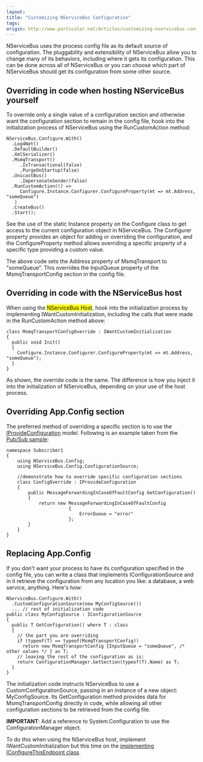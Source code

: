 ```yaml
---
layout:
title: "Customizing NServiceBus Configuration"
tags: 
origin: http://www.particular.net/Articles/customizing-nservicebus-configuration
---
```

NServiceBus uses the process config file as its default source of configuration. The pluggability and extensibility of NServiceBus allow you to change many of its behaviors, including where it gets its configuration. This can be done across all of NServiceBus or you can choose which part of NServiceBus should get its configuration from some other source.

Overriding in code when hosting NServiceBus yourself
----------------------------------------------------

To override only a single value of a configuration section and otherwise want the configuration section to remain in the config file, hook into the initialization process of NServiceBus using the RunCustomAction method:


    NServiceBus.Configure.With()
      .Log4Net()
      .DefaultBuilder()
      .XmlSerializer()
      .MsmqTransport()
         .IsTransactional(false)
         .PurgeOnStartup(false)
      .UnicastBus()
         .ImpersonateSender(false)
      .RunCustomAction(() => 
         Configure.Instance.Configurer.ConfigureProperty(mt => mt.Address, "someQueue")
       )
      .CreateBus()
      .Start();


See the use of the static Instance property on the Configure class to get access to the current configuration object in NServiceBus. The Configurer property provides an object for adding or overriding the configuration, and the ConfigureProperty method allows overriding a specific property of a specific type providing a custom value.

The above code sets the Address property of MsmqTransport to
"someQueue". This overrides the InputQueue property of the MsmqTransportConfig section in the config file.

Overriding in code with the NServiceBus host
--------------------------------------------

When using the <span style="background-color:Yellow;">NServiceBus Host</span>, hook into the initialization process by implementing IWantCustomInitialization, including the calls that were made in the RunCustomAction method above:


    class MsmqTransportConfigOverride : IWantCustomInitialization
    {
      public void Init()
      {
        Configure.Instance.Configurer.ConfigureProperty(mt => mt.Address, "someQueue");
      }
    }


As shown, the override code is the same. The difference is how you inject it into the initialization of NServiceBus, depending on your use of the host process.

Overriding App.Config section
-----------------------------

The preferred method of overriding a specific section is to use the
[IProvideConfiguration<t>](https://github.com/NServiceBus/NServiceBus/blob/master/src/config/NServiceBus.Config/ConfigurationSource/IConfigurationSource.cs#L23) model. Following is an example taken from the [Pub/Sub sample](https://github.com/NServiceBus/NServiceBus/blob/develop/Samples/PubSub/Subscriber1/ConfigOverride.cs):

    namespace Subscriber1
    {
        using NServiceBus.Config;
        using NServiceBus.Config.ConfigurationSource;

        //demonstrate how to override specific configuration sections
        class ConfigOverride : IProvideConfiguration
        {
            public MessageForwardingInCaseOfFaultConfig GetConfiguration()
            {
                return new MessageForwardingInCaseOfFaultConfig
                           {
                               ErrorQueue = "error"
                           };
            }
        }
    }

Replacing App.Config
--------------------

If you don't want your process to have its configuration specified in the config file, you can write a class that implements IConfigurationSource and in it retrieve the configuration from any location you like: a database, a web service, anything. Here's how:


    NServiceBus.Configure.With()
      .CustomConfigurationSource(new MyConfigSource())
      ... // rest of initialization code
    public class MyConfigSource : IConfigurationSource
    {
      public T GetConfiguration() where T : class
      {
        // the part you are overriding
        if (typeof(T) == typeof(MsmqTransportConfig))
          return new MsmqTransportConfig {InputQueue = "someQueue", /* other values */ } as T;
        // leaving the rest of the configuration as is:
        return ConfigurationManager.GetSection(typeof(T).Name) as T;
      }
    }


The initialization code instructs NServiceBus to use a CustomConfigurationSource, passing in an instance of a new object: MyConfigSource. Its GetConfiguration method provides data for MsmqTransportConfig directly in code, while allowing all other configuration sections to be retrieved from the config file.

**IMPORTANT**: Add a reference to System.Configuration to use the ConfigurationManager object.

To do this when using the NServiceBus host, implement IWantCustomInitialization but this time on the [implementing IConfigureThisEndpoint class](the-nservicebus-host).

